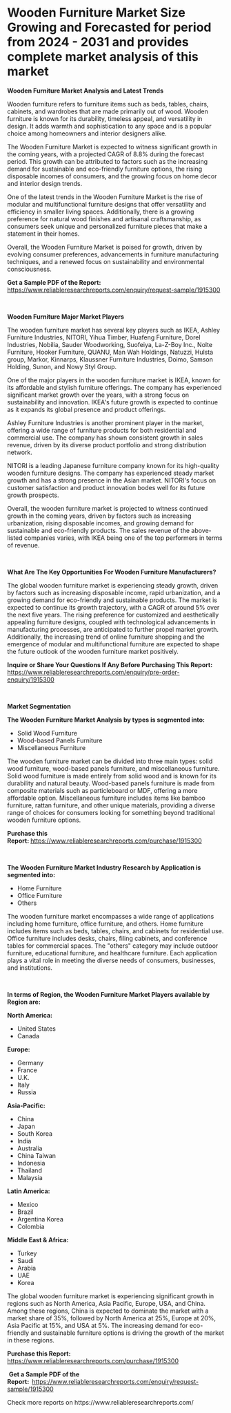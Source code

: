 <p><h1>Wooden Furniture Market Size Growing and Forecasted for period from 2024 - 2031 and provides complete market analysis of this market</h1></p><p><strong>Wooden Furniture Market Analysis and Latest Trends</strong></p>
<p><p>Wooden furniture refers to furniture items such as beds, tables, chairs, cabinets, and wardrobes that are made primarily out of wood. Wooden furniture is known for its durability, timeless appeal, and versatility in design. It adds warmth and sophistication to any space and is a popular choice among homeowners and interior designers alike.</p><p>The Wooden Furniture Market is expected to witness significant growth in the coming years, with a projected CAGR of 8.8% during the forecast period. This growth can be attributed to factors such as the increasing demand for sustainable and eco-friendly furniture options, the rising disposable incomes of consumers, and the growing focus on home decor and interior design trends.</p><p>One of the latest trends in the Wooden Furniture Market is the rise of modular and multifunctional furniture designs that offer versatility and efficiency in smaller living spaces. Additionally, there is a growing preference for natural wood finishes and artisanal craftsmanship, as consumers seek unique and personalized furniture pieces that make a statement in their homes.</p><p>Overall, the Wooden Furniture Market is poised for growth, driven by evolving consumer preferences, advancements in furniture manufacturing techniques, and a renewed focus on sustainability and environmental consciousness.</p></p>
<p><strong>Get a Sample PDF of the Report:&nbsp;</strong> <a href="https://www.reliableresearchreports.com/enquiry/request-sample/1915300">https://www.reliableresearchreports.com/enquiry/request-sample/1915300</a></p>
<p>&nbsp;</p>
<p><strong>Wooden Furniture Major Market Players</strong></p>
<p><p>The wooden furniture market has several key players such as IKEA, Ashley Furniture Industries, NITORI, Yihua Timber, Huafeng Furniture, Dorel Industries, Nobilia, Sauder Woodworking, Suofeiya, La-Z-Boy Inc., Nolte Furniture, Hooker Furniture, QUANU, Man Wah Holdings, Natuzzi, Hulsta group, Markor, Kinnarps, Klaussner Furniture Industries, Doimo, Samson Holding, Sunon, and Nowy Styl Group.</p><p>One of the major players in the wooden furniture market is IKEA, known for its affordable and stylish furniture offerings. The company has experienced significant market growth over the years, with a strong focus on sustainability and innovation. IKEA's future growth is expected to continue as it expands its global presence and product offerings.</p><p>Ashley Furniture Industries is another prominent player in the market, offering a wide range of furniture products for both residential and commercial use. The company has shown consistent growth in sales revenue, driven by its diverse product portfolio and strong distribution network.</p><p>NITORI is a leading Japanese furniture company known for its high-quality wooden furniture designs. The company has experienced steady market growth and has a strong presence in the Asian market. NITORI's focus on customer satisfaction and product innovation bodes well for its future growth prospects.</p><p>Overall, the wooden furniture market is projected to witness continued growth in the coming years, driven by factors such as increasing urbanization, rising disposable incomes, and growing demand for sustainable and eco-friendly products. The sales revenue of the above-listed companies varies, with IKEA being one of the top performers in terms of revenue.</p></p>
<p>&nbsp;</p>
<p><strong>What Are The Key Opportunities For Wooden Furniture Manufacturers?</strong></p>
<p><p>The global wooden furniture market is experiencing steady growth, driven by factors such as increasing disposable income, rapid urbanization, and a growing demand for eco-friendly and sustainable products. The market is expected to continue its growth trajectory, with a CAGR of around 5% over the next five years. The rising preference for customized and aesthetically appealing furniture designs, coupled with technological advancements in manufacturing processes, are anticipated to further propel market growth. Additionally, the increasing trend of online furniture shopping and the emergence of modular and multifunctional furniture are expected to shape the future outlook of the wooden furniture market positively.</p></p>
<p><strong>Inquire or Share Your Questions If Any Before Purchasing This Report:</strong> <a href="https://www.reliableresearchreports.com/enquiry/pre-order-enquiry/1915300">https://www.reliableresearchreports.com/enquiry/pre-order-enquiry/1915300</a></p>
<p>&nbsp;</p>
<p><strong>Market Segmentation</strong></p>
<p><strong>The Wooden Furniture Market Analysis by types is segmented into:</strong></p>
<p><ul><li>Solid Wood Furniture</li><li>Wood-based Panels Furniture</li><li>Miscellaneous Furniture</li></ul></p>
<p><p>The wooden furniture market can be divided into three main types: solid wood furniture, wood-based panels furniture, and miscellaneous furniture. Solid wood furniture is made entirely from solid wood and is known for its durability and natural beauty. Wood-based panels furniture is made from composite materials such as particleboard or MDF, offering a more affordable option. Miscellaneous furniture includes items like bamboo furniture, rattan furniture, and other unique materials, providing a diverse range of choices for consumers looking for something beyond traditional wooden furniture options.</p></p>
<p><strong>Purchase this Report:&nbsp;</strong><a href="https://www.reliableresearchreports.com/purchase/1915300">https://www.reliableresearchreports.com/purchase/1915300</a></p>
<p>&nbsp;</p>
<p><strong>The Wooden Furniture Market Industry Research by Application is segmented into:</strong></p>
<p><ul><li>Home Furniture</li><li>Office Furniture</li><li>Others</li></ul></p>
<p><p>The wooden furniture market encompasses a wide range of applications including home furniture, office furniture, and others. Home furniture includes items such as beds, tables, chairs, and cabinets for residential use. Office furniture includes desks, chairs, filing cabinets, and conference tables for commercial spaces. The "others" category may include outdoor furniture, educational furniture, and healthcare furniture. Each application plays a vital role in meeting the diverse needs of consumers, businesses, and institutions.</p></p>
<p>&nbsp;</p>
<p><strong>In terms of Region, the Wooden Furniture Market Players available by Region are:</strong></p>
<p>
    <p> <strong> North America: </strong>
        <ul>
            <li>United States</li>
            <li>Canada</li>
        </ul>
        </p> 
    <p> <strong> Europe: </strong>
        <ul>
            <li>Germany</li>
            <li>France</li>
            <li>U.K.</li>
            <li>Italy</li>
            <li>Russia</li>
        </ul>
        </p> 
    <p> <strong> Asia-Pacific: </strong>
        <ul>
            <li>China</li>
            <li>Japan</li>
            <li>South Korea</li>
            <li>India</li>
            <li>Australia</li>
            <li>China Taiwan</li>
            <li>Indonesia</li>
            <li>Thailand</li>
            <li>Malaysia</li>
        </ul>
        </p> 
    <p> <strong> Latin America: </strong>
        <ul>
            <li>Mexico</li>
            <li>Brazil</li>
            <li>Argentina Korea</li>
            <li>Colombia</li>
        </ul>
        </p> 
    <p> <strong> Middle East & Africa: </strong>
        <ul>
            <li>Turkey</li>
            <li>Saudi</li>
            <li>Arabia</li>
            <li>UAE</li>
            <li>Korea</li>
        </ul>
    </p>
    </p>
<p><p>The global wooden furniture market is experiencing significant growth in regions such as North America, Asia Pacific, Europe, USA, and China. Among these regions, China is expected to dominate the market with a market share of 35%, followed by North America at 25%, Europe at 20%, Asia Pacific at 15%, and USA at 5%. The increasing demand for eco-friendly and sustainable furniture options is driving the growth of the market in these regions.</p></p>
<p><strong>Purchase this Report: </strong><a href="https://www.reliableresearchreports.com/purchase/1915300">https://www.reliableresearchreports.com/purchase/1915300</a></p>
<p>&nbsp;<strong>Get a Sample PDF of the Report:&nbsp;&nbsp;</strong><a href="https://www.reliableresearchreports.com/enquiry/request-sample/1915300">https://www.reliableresearchreports.com/enquiry/request-sample/1915300</a></p>
<p><strong></strong></p>
<p>Check more reports on https://www.reliableresearchreports.com/</p>